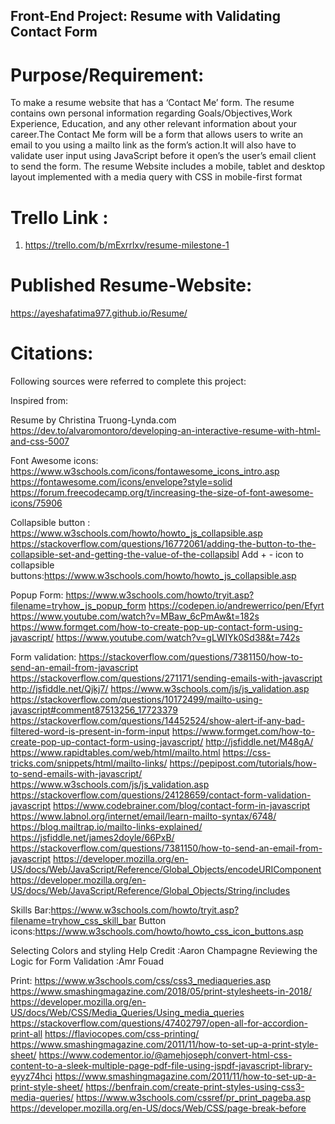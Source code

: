 ## Front-End Project: Resume with Validating Contact Form

# Purpose/Requirement:
To make a resume website that has a ‘Contact Me’ form. The resume contains own personal information regarding Goals/Objectives,Work Experience, Education, and any other relevant information about your career.The Contact Me form will be a form that allows users to write an email to you using a mailto link as the form’s action.It will also have to validate user input using JavaScript before it open’s the user’s email client to send the form.
The resume Website includes a mobile, tablet and desktop layout implemented with a media query with CSS in mobile-first format

# Trello Link :

1. https://trello.com/b/mExrrlxv/resume-milestone-1

# Published Resume-Website:
https://ayeshafatima977.github.io/Resume/

# Citations:
Following sources were referred to complete this project:

Inspired from:

Resume by Christina Truong-Lynda.com 
https://dev.to/alvaromontoro/developing-an-interactive-resume-with-html-and-css-5007

Font Awesome icons:
https://www.w3schools.com/icons/fontawesome_icons_intro.asp
https://fontawesome.com/icons/envelope?style=solid
https://forum.freecodecamp.org/t/increasing-the-size-of-font-awesome-icons/75906

Collapsible button :
https://www.w3schools.com/howto/howto_js_collapsible.asp
https://stackoverflow.com/questions/16772061/adding-the-button-to-the-collapsible-set-and-getting-the-value-of-the-collapsibl
Add + - icon to collapsible buttons:https://www.w3schools.com/howto/howto_js_collapsible.asp

Popup Form:
https://www.w3schools.com/howto/tryit.asp?filename=tryhow_js_popup_form
https://codepen.io/andrewerrico/pen/Efyrt
https://www.youtube.com/watch?v=MBaw_6cPmAw&t=182s
https://www.formget.com/how-to-create-pop-up-contact-form-using-javascript/
https://www.youtube.com/watch?v=gLWIYk0Sd38&t=742s

Form validation:
https://stackoverflow.com/questions/7381150/how-to-send-an-email-from-javascript 
https://stackoverflow.com/questions/271171/sending-emails-with-javascript
http://jsfiddle.net/Qjkj7/
https://www.w3schools.com/js/js_validation.asp
https://stackoverflow.com/questions/10172499/mailto-using-javascript#comment87513256_17723379
https://stackoverflow.com/questions/14452524/show-alert-if-any-bad-filtered-word-is-present-in-form-input
https://www.formget.com/how-to-create-pop-up-contact-form-using-javascript/
http://jsfiddle.net/M48gA/
https://www.rapidtables.com/web/html/mailto.html
https://css-tricks.com/snippets/html/mailto-links/
https://pepipost.com/tutorials/how-to-send-emails-with-javascript/
https://www.w3schools.com/js/js_validation.asp
https://stackoverflow.com/questions/24128659/contact-form-validation-javascript
https://www.codebrainer.com/blog/contact-form-in-javascript
https://www.labnol.org/internet/email/learn-mailto-syntax/6748/
https://blog.mailtrap.io/mailto-links-explained/
https://jsfiddle.net/james2doyle/66PxB/
https://stackoverflow.com/questions/7381150/how-to-send-an-email-from-javascript
https://developer.mozilla.org/en-US/docs/Web/JavaScript/Reference/Global_Objects/encodeURIComponent
https://developer.mozilla.org/en-US/docs/Web/JavaScript/Reference/Global_Objects/String/includes

Skills Bar:https://www.w3schools.com/howto/tryit.asp?filename=tryhow_css_skill_bar
Button icons:https://www.w3schools.com/howto/howto_css_icon_buttons.asp

Selecting Colors and styling Help Credit :Aaron Champagne
Reviewing the Logic for Form Validation :Amr Fouad

Print: https://www.w3schools.com/css/css3_mediaqueries.asp
https://www.smashingmagazine.com/2018/05/print-stylesheets-in-2018/
https://developer.mozilla.org/en-US/docs/Web/CSS/Media_Queries/Using_media_queries
https://stackoverflow.com/questions/47402797/open-all-for-accordion-print-all
https://flaviocopes.com/css-printing/
https://www.smashingmagazine.com/2011/11/how-to-set-up-a-print-style-sheet/
https://www.codementor.io/@amehjoseph/convert-html-css-content-to-a-sleek-multiple-page-pdf-file-using-jspdf-javascript-library-eyyz74hci
https://www.smashingmagazine.com/2011/11/how-to-set-up-a-print-style-sheet/
https://benfrain.com/create-print-styles-using-css3-media-queries/
https://www.w3schools.com/cssref/pr_print_pageba.asp
https://developer.mozilla.org/en-US/docs/Web/CSS/page-break-before



